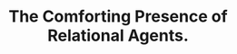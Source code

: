 ---
name: "The Comforting Presence Of Relational Agents"
title: "The Comforting Presence of Relational Agents."
journal: "journal name" 
project: "Automated Comforting by Relational Agents"
event: "Proceedings of the ACM SIGCHI Conference on Human Factors in Computing Systems (CHI), Montreal, Canada."
authors:
- name: "Bickmore, T."
- name: "Schulman, D."
year: 2006
resources:
- name: "06_CHI_BTSD"
  src: "06_CHI_BTSD.pdf"
external_url: null
draft: false 
headless: true
---